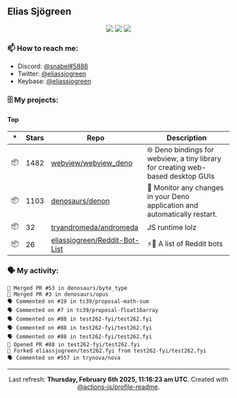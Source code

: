 ## Elias Sjögreen

<p align="center">
  <img src="https://img.shields.io/badge/🎂-dec. 2003-success" />
  <img src="https://img.shields.io/badge/🌎-Stockholm-informational" />
  <img src="https://img.shields.io/badge/👦-He/Him-informational" />
</p>

### 📫 How to reach me:

- Discord: [@snabel#5886](https://discord.com/users/267978757799673866)
- Twitter: [@eliassjogreen](https://twitter.com/eliassjogreen)
- Keybase: [@eliassjogreen](https://keybase.io/eliassjogreen)

### 🗄 My projects:

#### Top
|*|Stars|Repo|Description|
|---|---|---|---|
| 📦 | 1482 | [webview/webview_deno](https://github.com/webview/webview_deno) | 🌐 Deno bindings for webview, a tiny library for creating web-based desktop GUIs |
| 📦 | 1103 | [denosaurs/denon](https://github.com/denosaurs/denon) | 👀 Monitor any changes in your Deno application and automatically restart. |
| 📦 | 32 | [tryandromeda/andromeda](https://github.com/tryandromeda/andromeda) | JS runtime lolz |
| 📦 | 26 | [eliassjogreen/Reddit-Bot-List](https://github.com/eliassjogreen/Reddit-Bot-List) | ⚡️🤖 A list of Reddit bots |

### 🗣 My activity:

```
🎉 Merged PR #53 in denosaurs/byte_type
🎉 Merged PR #3 in denosaurs/opus
🗣 Commented on #19 in tc39/proposal-math-sum
🗣 Commented on #7 in tc39/proposal-float16array
🗣 Commented on #88 in test262-fyi/test262.fyi
🗣 Commented on #88 in test262-fyi/test262.fyi
🗣 Commented on #88 in test262-fyi/test262.fyi
💪 Opened PR #88 in test262-fyi/test262.fyi
🍴 Forked eliassjogreen/test262.fyi from test262-fyi/test262.fyi
🗣 Commented on #557 in trynova/nova
```

------------
<p align="center">Last refresh: <b>Thursday, February 6th 2025, 11:16:23 am UTC</b>. Created with <a href=https://github.com/marketplace/actions/profile-readme>@actions-js/profile-readme</a>.</p>
